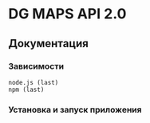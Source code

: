 DG MAPS API 2.0
====

## Документация
### Зависимости

    node.js (last)
    npm (last)

### Установка и запуск приложения


